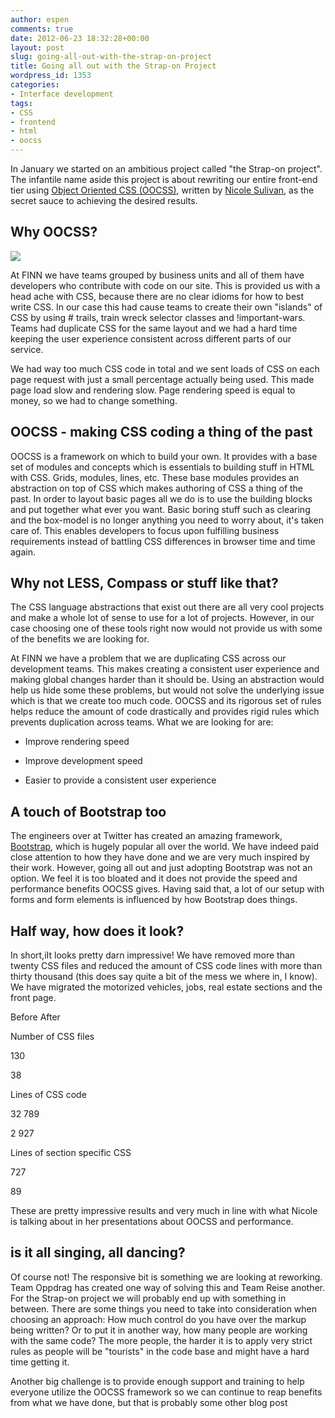 ```yaml
---
author: espen
comments: true
date: 2012-06-23 18:32:28+00:00
layout: post
slug: going-all-out-with-the-strap-on-project
title: Going all out with the Strap-on Project
wordpress_id: 1353
categories:
- Interface development
tags:
- CSS
- frontend
- html
- oocss
---
```


In January we started on an ambitious project called "the Strap-on project". The infantile name aside this project is about rewriting our entire front-end tier using [Object Oriented CSS (OOCSS)](http://oocss.org/), written by [Nicole Sulivan](http://www.stubbornella.org/), as the secret sauce to achieving the desired results.





## Why OOCSS?


![](http://www.sonaa.co.uk/assets/images/articles/oocss-lrg.jpg)


At FINN we have teams grouped by business units and all of them have developers who contribute with code on our site. This is provided us with a head ache with CSS, because there are no clear idioms for how to best write CSS. In our case this had cause teams to create their own "islands" of CSS by using # trails, train wreck selector classes and !important-wars. Teams had duplicate CSS for the same layout and we had a hard time keeping the user experience consistent across different parts of our service.




We had way too much CSS code in total and we sent loads of CSS on each page request with just a small percentage actually being used. This made page load slow and rendering slow. Page rendering speed is equal to money, so we had to change something.




## OOCSS - making CSS coding a thing of the past




OOCSS is a framework on which to build your own. It provides with a base set of modules and concepts which is essentials to building stuff in HTML with CSS. Grids, modules, lines, etc. These base modules provides an abstraction on top of CSS which makes authoring of CSS a thing of the past. In order to layout basic pages all we do is to use the building blocks and put together what ever you want. Basic boring stuff such as clearing and the box-model is no longer anything you need to worry about, it's taken care of. This enables developers to focus upon fulfilling business requirements instead of battling CSS differences in browser time and time again. 





## Why not LESS, Compass or stuff like that?




The CSS language abstractions that exist out there are all very cool projects and make a whole lot of sense to use for a lot of projects. However, in our case choosing one of these tools right now would not provide us with some of the benefits we are looking for.





At FINN we have a problem that we are duplicating CSS across our development teams. This makes creating a consistent user experience and making global changes harder than it should be. Using an abstraction would help us hide some these problems, but would not solve the underlying issue which is that we create too much code. OOCSS and its rigorous set of rules helps reduce the amount of code drastically and provides rigid rules which prevents duplication across teams. What we are looking for are:






  * Improve rendering speed


  * Improve development speed


  * Easier to provide a consistent user experience





## A touch of Bootstrap too




The engineers over at Twitter has created an amazing framework, [Bootstrap](http://twitter.github.com/bootstrap/), which is hugely popular all over the world. We have indeed paid close attention to how they have done and we are very much inspired by their work. However, going all out and just adopting Bootstrap was not an option. We feel it is too bloated and it does not provide the speed and performance benefits OOCSS gives. 
Having said that, a lot of our setup with forms and form elements is influenced by how Bootstrap does things.





## Half way, how does it look?




In short,iIt looks pretty darn impressive! We have removed more than twenty CSS files and reduced the amount of CSS code lines with more than thirty thousand (this does say quite a bit of the mess we where in, I know). We have migrated the motorized vehicles, jobs, real estate sections and the front page.










Before
After







Number of CSS files


130


38





Lines of CSS code


32 789


2 927





Lines of section specific CSS


727


89

  



These are pretty impressive results and very much in line with what Nicole is talking about in her presentations about OOCSS and performance. 




## is it all singing, all dancing?




Of course not! The responsive bit is something we are looking at reworking. Team Oppdrag has created one way of solving this and Team Reise another. For the Strap-on project we will probably end up with something in between. There are some things you need to take into consideration when choosing an approach:
How much control do you have over the markup being written? Or to put it in another way, how many people are working with the same code? The more people, the harder it is to apply very strict rules as people will be "tourists" in the code base and might have a hard time getting it. 




Another big challenge is to provide enough support and training to help everyone utilize the OOCSS framework so we can continue to reap benefits from what we have done, but that is probably some other blog post
